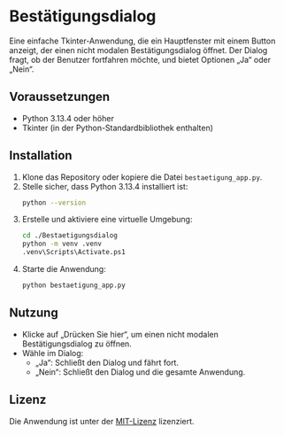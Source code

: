 # Bestätigungsdialog

Eine einfache Tkinter-Anwendung, die ein Hauptfenster mit einem Button anzeigt, der einen nicht modalen Bestätigungsdialog öffnet. Der Dialog fragt, ob der Benutzer fortfahren möchte, und bietet Optionen „Ja“ oder „Nein“.

## Voraussetzungen
- Python 3.13.4 oder höher
- Tkinter (in der Python-Standardbibliothek enthalten)

## Installation
1. Klone das Repository oder kopiere die Datei `bestaetigung_app.py`.
2. Stelle sicher, dass Python 3.13.4 installiert ist:
   ```bash
   python --version
   ```
3. Erstelle und aktiviere eine virtuelle Umgebung:
   ```bash
   cd ./Bestaetigungsdialog
   python -m venv .venv
   .venv\Scripts\Activate.ps1
   ```
4. Starte die Anwendung:
   ```bash
   python bestaetigung_app.py
   ```

## Nutzung
- Klicke auf „Drücken Sie hier“, um einen nicht modalen Bestätigungsdialog zu öffnen.
- Wähle im Dialog:
  * „Ja“: Schließt den Dialog und fährt fort.
  * „Nein“: Schließt den Dialog und die gesamte Anwendung.

## Lizenz
Die Anwendung ist unter der [MIT-Lizenz](../LICENSE) lizenziert.